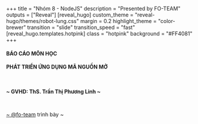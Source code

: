 +++
title = "Nhóm 8 - NodeJS"
description = "Presented by FO-TEAM"
outputs = ["Reveal"]
[reveal_hugo]
custom_theme = "reveal-hugo/themes/robot-lung.css"
margin = 0.2
highlight_theme = "color-brewer"
transition = "slide"
transition_speed = "fast"
[reveal_hugo.templates.hotpink]
class = "hotpink"
background = "#FF4081"
+++

#### BÁO CÁO MÔN HỌC

#### PHÁT TRIỂN ỨNG DỤNG MÃ NGUỒN MỞ

<br>

**~ GVHD: ThS. Trần Thị Phương Linh ~**

<br>

[~ @fo-team](https://github.com/team-fullstack-overflow) trình bày ~